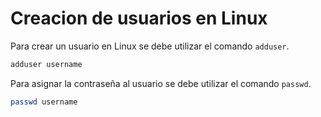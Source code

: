 # Creacion de usuarios en Linux

Para crear un usuario en Linux se debe utilizar el comando `adduser`.

```bash
adduser username
```

Para asignar la contraseña al usuario se debe utilizar el comando `passwd`.

```bash
passwd username
```
